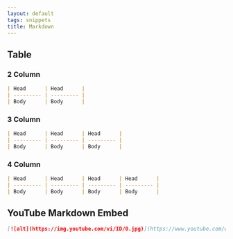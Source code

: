 ```yaml
---
layout: default
tags: snippets
title: Markdown
---
```


## Table

### 2 Column

```md
| Head      | Head      |
| --------- | --------- |
| Body      | Body      |
```

### 3 Column

```md
| Head      | Head      | Head      |
| --------- | --------- | --------- |
| Body      | Body      | Body      |
```

### 4 Column

```md
| Head      | Head      | Head      | Head      |
| --------- | --------- | --------- | --------- |
| Body      | Body      | Body      | Body      |
```

## YouTube Markdown Embed

```md
[![alt](https://img.youtube.com/vi/ID/0.jpg)](https://www.youtube.com/watch?v=ID)
```

